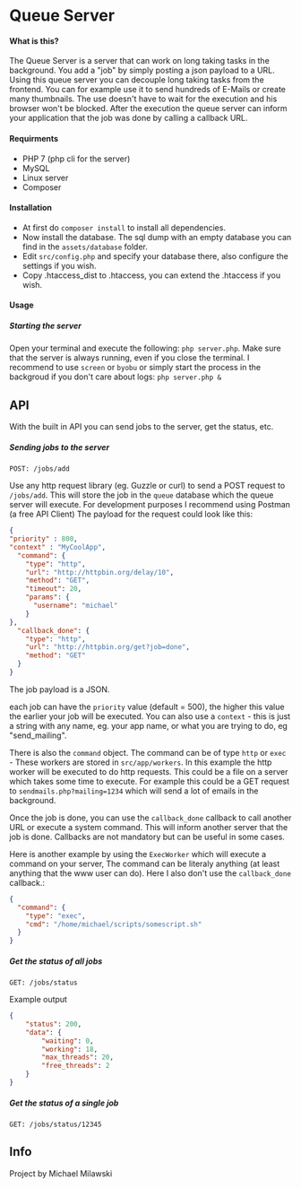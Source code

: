 # Queue Server

#### What is this?
The Queue Server is a server that can work on long taking tasks in the background. You add a "job" by simply posting a json payload to a URL. Using this queue server you can decouple long taking tasks from the frontend. You can for example use it to send hundreds of E-Mails or create many thumbnails. The use doesn't have to wait for the execution and his browser won't be blocked. After the execution the queue server can inform your application that the job was done by calling a callback URL.

#### Requirments
- PHP 7 (php cli for the server)
- MySQL
- Linux server
- Composer

#### Installation
- At first do `composer install` to install all dependencies.
- Now install the database. The sql dump with an empty database you can find in the `assets/database` folder.
- Edit `src/config.php` and specify your database there, also configure the settings if you wish.
- Copy .htaccess_dist to .htaccess, you can extend the .htaccess if you wish. 

#### Usage
##### Starting the server
Open your terminal and execute the following: `php server.php`.
Make sure that the server is always running, even if you close the terminal. I recommend to use `screen` or `byobu` or simply start the process in the backgroud if you don't care about logs: `php server.php &`

## API
With the built in API you can send jobs to the server, get the status, etc.

##### Sending jobs to the server
`POST: /jobs/add`

Use any http request library (eg. Guzzle or curl) to send a POST request to `/jobs/add`. This will store the job in the `queue` database which the queue server will execute.  For development purposes I recommend using Postman (a free API Client) The payload for the request could look like this:

```json
{
"priority" : 800,
"context" : "MyCoolApp",
  "command": {
    "type": "http",
    "url": "http://httpbin.org/delay/10",
    "method": "GET",
    "timeout": 20,
    "params": {
      "username": "michael"
    }
},
  "callback_done": {
    "type": "http",
    "url": "http://httpbin.org/get?job=done",
    "method": "GET"
  }
}
```

The job payload is a JSON.

each job can have the `priority` value (default = 500), the higher this value the earlier your job will be executed. You can also use a `context` - this is just a string with any name, eg. your app name, or what you are trying to do, eg "send_mailing".

There is also the `command` object. The command can be of type `http` or `exec` - These workers are stored in `src/app/workers`.
In this example the http worker will be executed to do http requests. This could be a file on a server which takes some time to execute. For example this could be a GET request to `sendmails.php?mailing=1234` which will send a lot of emails in the background. 

Once the job is done, you can use the `callback_done` callback to call another URL or execute a system command. This will inform another server that the job is done. Callbacks are not mandatory but can be useful in some cases. 

Here is another example by using the `ExecWorker` which will execute a command on your server, The command can be literaly anything (at least anything that the www user can do). Here I also don't use the `callback_done` callback.:

```json
{
  "command": {
    "type": "exec",
    "cmd": "/home/michael/scripts/somescript.sh"
  }
}
```

##### Get the status of all jobs
`GET: /jobs/status`

Example output
```json
{
    "status": 200,
    "data": {
        "waiting": 0,
        "working": 18,
        "max_threads": 20,
        "free_threads": 2
    }
}
```

##### Get the status of a single job
`GET: /jobs/status/12345`




## Info
Project by Michael Milawski